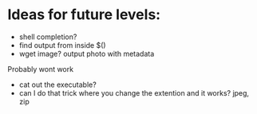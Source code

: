 # Ideas for future levels:
- shell completion?
- find output from inside $()
- wget image? output photo with metadata

Probably wont work
- cat out the executable?
- can I do that trick where you change the extention and it works? jpeg, zip
